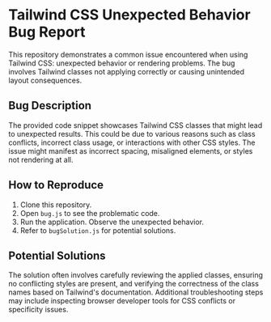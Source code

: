 # Tailwind CSS Unexpected Behavior Bug Report

This repository demonstrates a common issue encountered when using Tailwind CSS: unexpected behavior or rendering problems.  The bug involves Tailwind classes not applying correctly or causing unintended layout consequences.

## Bug Description

The provided code snippet showcases Tailwind CSS classes that might lead to unexpected results.  This could be due to various reasons such as class conflicts, incorrect class usage, or interactions with other CSS styles. The issue might manifest as incorrect spacing, misaligned elements, or styles not rendering at all. 

## How to Reproduce

1. Clone this repository.
2. Open `bug.js` to see the problematic code.
3. Run the application. Observe the unexpected behavior.
4. Refer to `bugSolution.js` for potential solutions.

## Potential Solutions

The solution often involves carefully reviewing the applied classes, ensuring no conflicting styles are present, and verifying the correctness of the class names based on Tailwind's documentation.  Additional troubleshooting steps may include inspecting browser developer tools for CSS conflicts or specificity issues.
